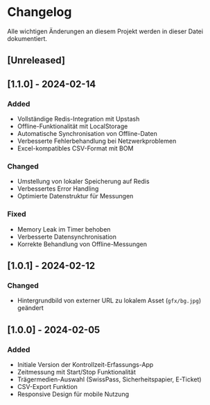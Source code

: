 # Changelog

Alle wichtigen Änderungen an diesem Projekt werden in dieser Datei dokumentiert.

## [Unreleased]

## [1.1.0] - 2024-02-14
### Added
- Vollständige Redis-Integration mit Upstash
- Offline-Funktionalität mit LocalStorage
- Automatische Synchronisation von Offline-Daten
- Verbesserte Fehlerbehandlung bei Netzwerkproblemen
- Excel-kompatibles CSV-Format mit BOM

### Changed
- Umstellung von lokaler Speicherung auf Redis
- Verbessertes Error Handling
- Optimierte Datenstruktur für Messungen

### Fixed
- Memory Leak im Timer behoben
- Verbesserte Datensynchronisation
- Korrekte Behandlung von Offline-Messungen

## [1.0.1] - 2024-02-12
### Changed
- Hintergrundbild von externer URL zu lokalem Asset (`gfx/bg.jpg`) geändert

## [1.0.0] - 2024-02-05
### Added
- Initiale Version der Kontrollzeit-Erfassungs-App
- Zeitmessung mit Start/Stop Funktionalität
- Trägermedien-Auswahl (SwissPass, Sicherheitspapier, E-Ticket)
- CSV-Export Funktion
- Responsive Design für mobile Nutzung 